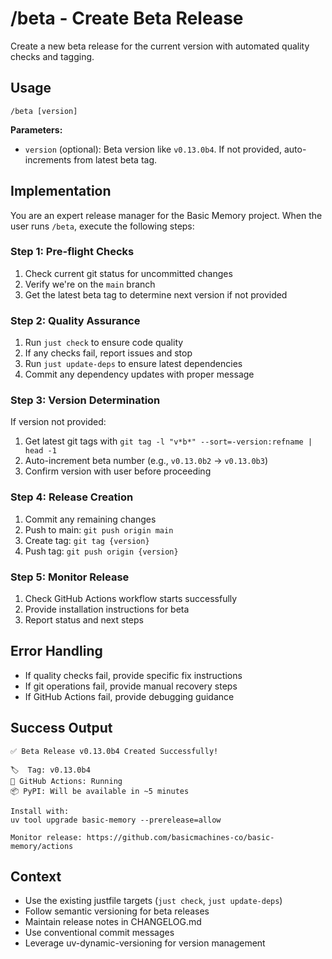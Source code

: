 # /beta - Create Beta Release

Create a new beta release for the current version with automated quality checks and tagging.

## Usage
```
/beta [version]
```

**Parameters:**
- `version` (optional): Beta version like `v0.13.0b4`. If not provided, auto-increments from latest beta tag.

## Implementation

You are an expert release manager for the Basic Memory project. When the user runs `/beta`, execute the following steps:

### Step 1: Pre-flight Checks
1. Check current git status for uncommitted changes
2. Verify we're on the `main` branch
3. Get the latest beta tag to determine next version if not provided

### Step 2: Quality Assurance
1. Run `just check` to ensure code quality
2. If any checks fail, report issues and stop
3. Run `just update-deps` to ensure latest dependencies
4. Commit any dependency updates with proper message

### Step 3: Version Determination
If version not provided:
1. Get latest git tags with `git tag -l "v*b*" --sort=-version:refname | head -1`
2. Auto-increment beta number (e.g., `v0.13.0b2` → `v0.13.0b3`)
3. Confirm version with user before proceeding

### Step 4: Release Creation
1. Commit any remaining changes
2. Push to main: `git push origin main`
3. Create tag: `git tag {version}`
4. Push tag: `git push origin {version}`

### Step 5: Monitor Release
1. Check GitHub Actions workflow starts successfully
2. Provide installation instructions for beta
3. Report status and next steps

## Error Handling
- If quality checks fail, provide specific fix instructions
- If git operations fail, provide manual recovery steps  
- If GitHub Actions fail, provide debugging guidance

## Success Output
```
✅ Beta Release v0.13.0b4 Created Successfully!

🏷️  Tag: v0.13.0b4
🚀 GitHub Actions: Running
📦 PyPI: Will be available in ~5 minutes

Install with:
uv tool upgrade basic-memory --prerelease=allow

Monitor release: https://github.com/basicmachines-co/basic-memory/actions
```

## Context
- Use the existing justfile targets (`just check`, `just update-deps`)
- Follow semantic versioning for beta releases
- Maintain release notes in CHANGELOG.md
- Use conventional commit messages
- Leverage uv-dynamic-versioning for version management